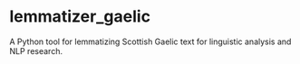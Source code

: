 # lemmatizer_gaelic
A Python tool for lemmatizing Scottish Gaelic text for linguistic analysis and NLP research.
